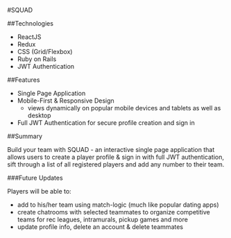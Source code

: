 #SQUAD

##Technologies

- ReactJS
- Redux
- CSS (Grid/Flexbox)
- Ruby on Rails
- JWT Authentication

##Features

- Single Page Application
- Mobile-First & Responsive Design
  - views dynamically on popular mobile devices and tablets as well as desktop
- Full JWT Authentication for secure profile creation and sign in

##Summary

Build your team with SQUAD - an interactive single page application that allows users to create a player profile & sign in with full JWT authentication, sift through a list of all registered players and add any number to their team.

###Future Updates

Players will be able to:
- add to his/her team using match-logic (much like popular dating apps)
- create chatrooms with selected teammates to organize competitive teams for rec leagues, intramurals, pickup games and more
- update profile info, delete an account & delete teammates
